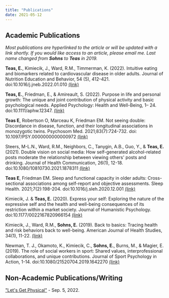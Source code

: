 ```yaml
---
title: "Publications"
date: 2021-05-12
---
```


## Academic Publications

*Most publications are hyperlinked to the article or will be updated with a link shortly. If you would like access to an article, please email me. Last name changed from **Sohns** to **Teas** in 2019.*

**Teas, E.**, Kimiecik, J., Ward, R.M., Timmerman, K. (2022). Intuitive eating and biomarkers related to cardiovascular disease in older adults. Journal of Nutrition Education and Behavior, 54 (5), 412-421. doi:10.1016/j.jneb.2022.01.010 [(link)](https://pubmed.ncbi.nlm.nih.gov/35534099/)

**Teas, E.**, Friedman, E., & Amireault, S. (2022). Purpose in life and personal growth: The unique and joint contribution of physical activity and basic psychological needs. Applied Psychology: Health and Well-Being, 1– 24. doi:10.1111/aphw.12347. [(link)](https://doi.org/10.1111/aphw.12347)

**Teas E**, Robertson O, Marceau K, Friedman EM. Not seeing double: Discordance in disease, function, and their longitudinal associations in monozygotic twins. Psychosom Med. 2021;83(7):724-732. doi: 10.1097/PSY.0000000000000972 [(link)](https://journals.lww.com/psychosomaticmedicine/Abstract/9000/Not_seeing_double__Discordance_in_disease,.98410.aspx)

Steers, M-L.N., Ward, R.M., Neighbors, C., Tanygin, A.B., Guo, Y., & **Teas, E.** (2021). Double vision on social media: How self-generated alcohol-related posts moderate the relationship between viewing others' posts and drinking. Journal of Health Communication, 26(1), 12-18. doi:10.1080/10810730.2021.1878311 [(link)](https://pubmed.ncbi.nlm.nih.gov/33587022/)

**Teas E**, Friedman EM. Sleep and functional capacity in older adults: Cross-sectional associations among self-report and objective assessments. Sleep Health. 2021;7(2):198-204. doi:10.1016/j.sleh.2020.12.001 [(link)](https://pubmed.ncbi.nlm.nih.gov/33541843/) 

Kimiecik, J. & **Teas, E.** (2020). Express your self: Exploring the nature of the expressive self and the health and well-being consequences of its restriction within a market society. Journal of Humanistic Psychology. doi:10.1177/0022167820966154 [(link)](https://journals.sagepub.com/doi/10.1177/0022167820966154) 

Kimiecik, J., Ward, R.M., **Sohns, E.** (2019). Back to basics: Tracing health and risk behaviors back to well-being. American Journal of Health Studies, 34(1), 11-22. [(link)](https://amjhealthstudies.com/index.php/ajhs/article/view/28)

Newman, T. J., Okamoto, K., Kimiecik, C., **Sohns, E.**, Burns, M., & Magier, E. (2019). The role of social workers in sport: Shared values, interprofessional collaborations, and unique contributions. Journal of Sport Psychology in Action, 1-14. doi:10.1080/21520704.2019.1642270 [(link)](https://www.tandfonline.com/doi/abs/10.1080/21520704.2019.1642270?journalCode=uspa20#:~:text=Through%20interprofessional%20collaborations%2C%20social%20workers,and%20uphold%20culturally%20competent%20practices)

## Non-Academic Publications/Writing

["Let's Get Physical"](https://purdue.edu/stepstoleaps/explore/well-being-tips/2022_0905.php) - Sep. 5, 2022. 




